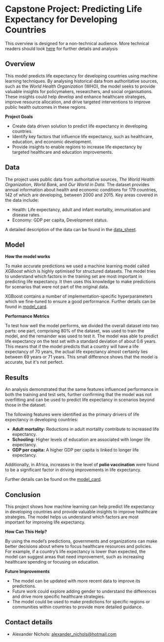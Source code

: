 # Capstone Project: Predicting Life Expectancy for Developing Countries
This overview is designed for a non-technical audience. More technical readers should look [here](files.md) for further details and analysis

## Overview
This model predicts life expectancy for developing countries using machine learning techniques. By analysing historical data from authoritative sources, such as the _World Health Organization_ (WHO), the model seeks to provide valuable insights for policymakers, researchers, and social organisations. These insights could help develop and enhance healthcare strategies, improve resource allocation, and drive targeted interventions to improve public health outcomes in these regions.

**Project Goals**

- Create data driven solution to predict life expectancy in developing countries.
- Identify key factors that influence life expectancy, such as healthcare, education, and economic development.
- Provide insights to enable regions to increase life expectancy by targeted healthcare and education improvements.

## Data
The project uses public data from authoritative sources, _The World Health Organization_, _World Bank_, and _Our World in Data_. The dataset provides annual information about health and economic conditions for 179 countries, 142 of which are developing, between 2000 and 2015. Key areas covered in the data include:
- Health: Life expectancy, adult and infant mortality, immunisation and disease rates.
- Economy: GDP per capita, Development status.

A detailed description of the data can be found in the [data_sheet](data_sheet.md). 

## Model
**How the model works**

To make accurate predictions we used a machine learning model called _XGBoost_ which is highly optimised for structured datasets. The model tries to understand which factors in the training set are most important in predicting life expectancy. It then uses this knowledge to make predictions for scenarios that were not part of the original data. 

XGBoost contains a number of implementation-specific hyperparameters which we fine-tuned  to ensure a good performance. Further details can be found in [model_card](model_card.md).

**Performance Metrics**

To test how well the model performs, we divided the overall dataset into two parts: one part, comprising 80% of the dataset, was used to train the model, and the remainder was used to test it. The model was able to predict life expectancy on the test set with a standard deviation of about 0.6 years. This means that if the model predicts that a country will have a life expectancy of 70 years, the actual life expectancy almost certainly lies between 69 years or 71 years. This small difference shows that the model is accurate, but it's not perfect.

## Results
An analysis demonstrated that the same features influenced performance in both the training and test sets, further confirming that the model was not overfitting and can be used to predict life expectancy in scenarios beyond those in the dataset.

The following features were identified as the primary drivers of life expectancy in developing countries:

- **Adult mortality:** Reductions in adult mortality contribute to increased life expectancy.
- **Schooling:** Higher levels of education are associated with longer life expectancy.
- **GDP per capita:** A higher GDP per capita is linked to longer life expectancy.

Additionally, in Africa, increases in the level of **polio vaccination** were found to be a significant factor in driving improvements in life expectancy.

Further details can be found on the [model_card](model_card.md).

## Conclusion
This project shows how machine learning can help predict life expectancy in developing countries and provide valuable insights to improve healthcare strategies. The model helps us understand which factors are most important for improving life expectancy.

**How Can This Help?**

By using the model’s predictions, governments and organizations can make better decisions about where to focus healthcare resources and policies. For example, if a country’s life expectancy is lower than expected, the model can suggest areas that need improvement, such as increasing healthcare spending or focusing on education.

**Future Improvements**

- The model can be updated with more recent data to improve its predictions.
- Future work could explore adding gender to understand the differences and drive more specific healthcare strategies.
- The model could be used to make predictions for specific regions or communities within countries to provide more detailed guidance.

## Contact details
- Alexander Nichols: <alexander_nichols@hotmail.com>
